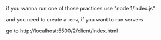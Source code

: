 if you wanna run one of those practices use "node 1/index.js"

and you need to create a .env, if you want to run servers

go to http://localhost:5500/2/client/index.html
